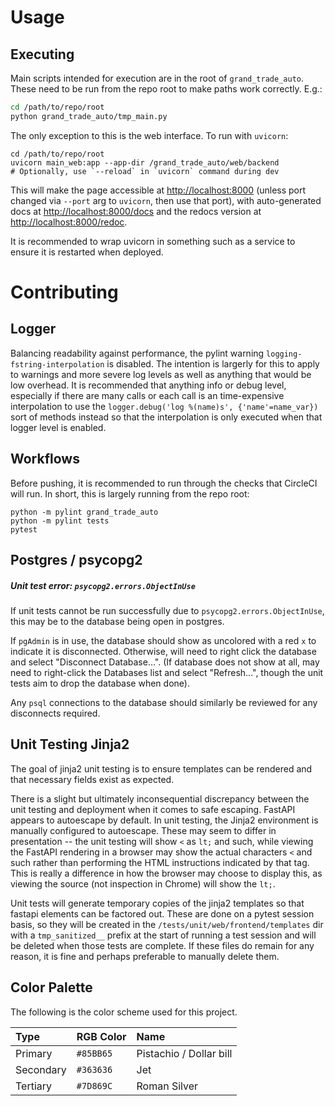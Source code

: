 # Usage

## Executing
Main scripts intended for execution are in the root of `grand_trade_auto`.
These need to be run from the repo root to make paths work correctly.  E.g.:
```bash
cd /path/to/repo/root
python grand_trade_auto/tmp_main.py
```

The only exception to this is the web interface.  To run with `uvicorn`:
```bach
cd /path/to/repo/root
uvicorn main_web:app --app-dir /grand_trade_auto/web/backend
# Optionally, use `--reload` in `uvicorn` command during dev
```

This will make the page accessible at
[http://localhost:8000](http://localhost:8000) (unless port changed via `--port`
arg to `uvicorn`, then use that port), with auto-generated docs at
[http://localhost:8000/docs](http://localhost:8000/docs) and the redocs version
at [http://localhost:8000/redoc](http://localhost:8000/redoc).

It is recommended to wrap uvicorn in something such as a service to ensure it is
restarted when deployed.



# Contributing

## Logger
Balancing readability against performance, the pylint warning
`logging-fstring-interpolation` is disabled.  The intention is largerly for this
to apply to warnings and more severe log levels as well as anything that would
be low overhead.  It is recommended that anything info or debug level,
especially if there are many calls or each call is an time-expensive
interpolation to use the `logger.debug('log %(name)s', {'name'=name_var})` sort
of methods instead so that the interpolation is only executed when that logger
level is enabled.


## Workflows
Before pushing, it is recommended to run through the checks that CircleCI will
run.  In short, this is largely running from the repo root:
```
python -m pylint grand_trade_auto
python -m pylint tests
pytest
```


## Postgres / psycopg2

##### Unit test error: `psycopg2.errors.ObjectInUse`
If unit tests cannot be run successfully due to `psycopg2.errors.ObjectInUse`,
this may be to the database being open in postgres.

If `pgAdmin` is in use, the database should show as uncolored with a red `x` to
indicate it is disconnected.  Otherwise, will need to right click the database
and select "Disconnect Database...".  (If database does not show at all, may
need to right-click the Databases list and select "Refresh...", though the unit
tests aim to drop the database when done).

Any `psql` connections to the database should similarly be reviewed for any
disconnects required.


## Unit Testing Jinja2
The goal of jinja2 unit testing is to ensure templates can be rendered and that
necessary fields exist as expected.

There is a slight but ultimately inconsequential discrepancy between the unit
testing and deployment when it comes to safe escaping.  FastAPI appears to
autoescape by default.  In unit testing, the Jinja2 environment is manually
configured to autoescape.  These may seem to differ in presentation -- the unit
testing will show `<` as `lt;` and such, while viewing the FastAPI rendering in
a browser may show the actual characters `<` and such rather than performing the
HTML instructions indicated by that tag.  This is really a difference in how the
browser may choose to display this, as viewing the source (not inspection in
Chrome) will show the `lt;`.

Unit tests will generate temporary copies of the jinja2 templates so that
fastapi elements can be factored out.  These are done on a pytest session basis,
so they will be created in the `/tests/unit/web/frontend/templates` dir with a
`tmp_sanitized__` prefix at the start of running a test session and will be
deleted when those tests are complete.  If these files do remain for any reason,
it is fine and perhaps preferable to manually delete them.


## Color Palette
The following is the color scheme used for this project.

 Type      | RGB Color | Name
:----------|:----------|:------
 Primary   | `#85BB65` | Pistachio / Dollar bill
 Secondary | `#363636` | Jet
 Tertiary  | `#7D869C` | Roman Silver
